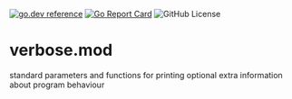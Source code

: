 <!-- Code generated by mkbadge; DO NOT EDIT. START -->
[![go.dev reference](https://img.shields.io/badge/go.dev-reference-green?logo=go)](https://pkg.go.dev/mod/github.com/nickwells/verbose.mod)
[![Go Report Card](https://goreportcard.com/badge/github.com/nickwells/verbose.mod)](https://goreportcard.com/report/github.com/nickwells/verbose.mod)
![GitHub License](https://img.shields.io/github/license/nickwells/verbose.mod)
<!-- Code generated by mkbadge; DO NOT EDIT. END -->
# verbose.mod
standard parameters and functions for printing optional extra information about program behaviour
